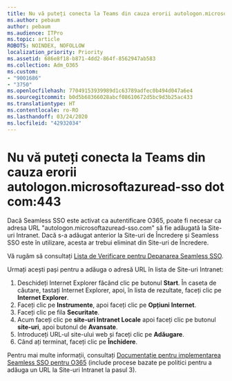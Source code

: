 ```yaml
---
title: Nu vă puteți conecta la Teams din cauza erorii autologon.microsoftazuread-sso.com:443
ms.author: pebaum
author: pebaum
ms.audience: ITPro
ms.topic: article
ROBOTS: NOINDEX, NOFOLLOW
localization_priority: Priority
ms.assetid: 686e8f18-b871-4dd2-864f-8562947ab583
ms.collection: Adm_O365
ms.custom:
- "9001686"
- "3750"
ms.openlocfilehash: 77049153939989d1c63789adfec0b494d047a6e4
ms.sourcegitcommit: b0d5b68366028abcf08610672d5bc9d3b25ac433
ms.translationtype: HT
ms.contentlocale: ro-RO
ms.lasthandoff: 03/24/2020
ms.locfileid: "42932034"
---
```

# <a name="unable-to-log-into-teams-due-to-error-autologonmicrosoftazuread-sso-dot-com443"></a>Nu vă puteți conecta la Teams din cauza erorii autologon.microsoftazuread-sso dot com:443

Dacă Seamless SSO este activat ca autentificare O365, poate fi necesar ca adresa URL "autologon.microsoftazuread-sso.com" să fie adăugată la Site-uri Intranet.  Dacă s-a adăugat anterior la Site-uri de Încredere și Seamless SSO este în utilizare, acesta ar trebui eliminat din Site-uri de Încredere.

Vă rugăm să consultați [Lista de Verificare pentru Depanarea Seamless SSO](https://docs.microsoft.com/azure/active-directory/hybrid/tshoot-connect-sso#troubleshooting-checklist).

Urmați acești pași pentru a adăuga o adresă URL în lista de Site-uri Intranet:

1. Deschideți Internet Explorer făcând clic pe butonul **Start**. În caseta de căutare, tastați Internet Explorer, apoi, în lista de rezultate, faceți clic pe **Internet Explorer**.
2. Faceți clic pe **Instrumente**, apoi faceți clic pe **Opțiuni Internet**.
3. Faceți clic pe fila **Securitate**.
4. Acum faceți clic pe **site-uri Intranet Locale** apoi faceți clic pe butonul **site-uri**, apoi butonul de **Avansate**.
5. Introduceți URL-ul site-ului web și faceți clic pe **Adăugare**.
6. Când ați terminat, faceți clic pe **Închidere**.

Pentru mai multe informații, consultați [Documentație pentru implementarea Seamless SSO pentru O365](https://docs.microsoft.com/azure/active-directory/hybrid/how-to-connect-sso-quick-start) (include procese bazate pe politici pentru a adăuga un URL la Site-uri Intranet la pasul 3).
